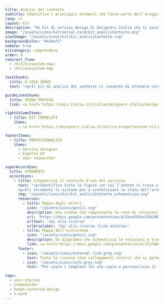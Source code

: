 ```yaml
---
title: Analisi del contesto
subtitle: Identifica i principali elementi che fanno parte dell’erogazione del servizio e le loro interdipendenze
lang: it
layout: kit
description: "Un kit di service design di Designers Italia che ti aiuta a far emergere i principali elementi che compongono l'erogazione di un servizio"
image: "/assets/icons/kit/social-card/kit_analisiContesto.png"
iconImage: "/assets/icons/kit/kit_analisiContesto.svg"
backgroundColor: "#439af1"
nodate: true
kitcategory: comprendere
order: 0
redirect_from:
  - /kit/ecosystem-map/
  - /kit/ecosystem-map

textChunk1:
  title: A COSA SERVE
  text: "<p>Il kit di analisi del contesto ti consente di ottenere <strong>una visione d’insieme dei fattori e delle variabili che influenzano l'erogazione e la fruizione di un servizio digitale</strong>. L’obiettivo è quello di aiutarti a mettere a fuoco gli obiettivi e il perimetro del progetto, attività fondamentale per poi impostare in maniera bilanciata le successive attività di ricerca e di concettualizzazione.</p><p>Fra le risorse del kit hai a disposizione una serie di strumenti utili per analizzare l’ambito e le circostanze in cui la soluzione progettuale dovrà collocarsi ed evolvere.</p>"

guideLinesChunk:
  title: GUIDA PRATICA
  link: <a href='https://docs.italia.it/italia/designers-italia/design-linee-guida-docs/it/stabile/doc/service-design.html' target="_blank">Service design</a>

rightColumnItems:
  - title: KIT CORRELATI
    items:
      - <a href='https://designers.italia.it/kit/co-progettazione'>Co-progettazione</a>

footerItems:
  - title: PROFESSIONALITÀ
    items:
      - Service designer
      - Esperto UX
      - User researcher

superAccordion:
  title: STRUMENTI
  accordions:
    - title: Schematizza il contesto d'uso del servizio
      text: "<p>Identifica tutte le figure con cui l’utente si trova a interagire in prima persona, ma anche quelle che, dietro le quinte, consentono l’erogazione del servizio: in questo modo potrai comprendere come il ruolo dei diversi attori ha un impatto sia sul progetto che sull'utente/cittadino.</p>
      <p>Gli strumenti ti aiutano poi a sintetizzare lo stato dell’arte del servizio e approfondire la comprensione dei processi e infrastrutture che lo compongono, schematizzando le transazioni che avvengono tra gli diversi attori e touchpoint coinvolti, anche mettendo in evidenza eventuali inefficienze del sistema.</p>"
      img: "/assets/icons/kit/kit_analisiContesto_schematizza.svg"
      resources:
        - title: Mappa degli attori
          icon: "/assets/icons/pencil.svg"
          description: Uno schema che rappresenta la rete di relazioni tra l’utente e gli altri attori del contesto
          url: 'https://docs.google.com/presentation/d/1kxsFXSesX2kCOR1L3SbPfYqFInFhf_A7RW3_2xZ943o/edit?usp=sharing'
          urlText: 'Vai alla risorsa'
          urlArialabel: 'Vai alla risorsa (link esterno)'
        - title: Mappa dell'ecosistema
          icon: "/assets/icons/pencil.svg"
          description: Un diagramma che schematizza le relazioni e transazioni tra gli elementi coinvolti nel servizio pubblico
          link: <a href='https://docs.google.com/presentation/d/1SiFNAvLJPPO86DgvkPB1I8W7gWHmBnE5CNJTM9JSSEM/edit?usp=sharing' aria-label="Vai alla risorsa (link esterno)" target="_blank">Vai alla risorsa</a>
      footer:
        - icon: "/assets/icons/external-link-grey.svg"
          text: Tutte le risorse sono collegamenti esterni che si aprono in una nuova finestra.
        - icon: "/assets/icons/info-grey.svg"
          text: "Per usare i template fai una copia e personalizza il file: trovi le istruzioni nella prima pagina della risorsa."

tags:
  - user-stories
  - stakeholder
  - human-centered-design
  - x-mind
---
```

